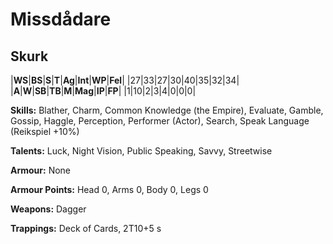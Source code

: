 # Missdådare

## Skurk
|**WS**|**BS**|**S**|**T**|**Ag**|**Int**|**WP**|**Fel**|
|27|33|27|30|40|35|32|34|
|**A**|**W**|**SB**|**TB**|**M**|**Mag**|**IP**|**FP**|
|1|10|2|3|4|0|0|0|

**Skills:** Blather, Charm, Common Knowledge (the Empire), Evaluate, 
Gamble, Gossip, Haggle, Perception, Performer (Actor), Search, Speak
Language (Reikspiel +10%)

**Talents:** Luck, Night Vision, Public Speaking, Savvy, Streetwise

**Armour:** None

**Armour Points:** Head 0, Arms 0, Body 0, Legs 0

**Weapons:** Dagger

**Trappings:** Deck of Cards, 2T10+5 s